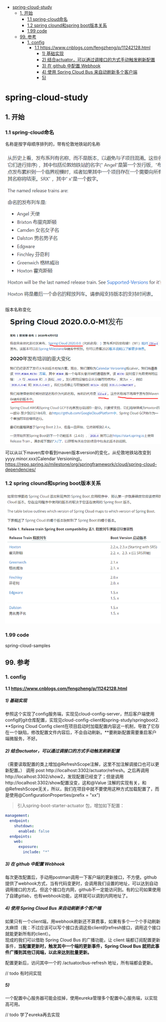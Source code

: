 - [spring-cloud-study](#spring-cloud-study)
  - [1. 开始](#1-开始)
    - [1.1 spring-cloud命名](#11-spring-cloud命名)
    - [1.2 spring clound和spring boot版本关系](#12-spring-clound和spring-boot版本关系)
    - [1.99 code](#199-code)
  - [99. 参考](#99-参考)
    - [1. config](#1-config)
      - [1.1 <https://www.cnblogs.com/fengzheng/p/11242128.html>](#11-httpswwwcnblogscomfengzhengp11242128html)
        - [1) 基础实现](#1-基础实现)
        - [2) 结合actuator，可以通过调接口的方式手动触发刷新配置](#2-结合actuator可以通过调接口的方式手动触发刷新配置)
        - [3) 在 github 中配置 Webhook](#3-在-github-中配置-webhook)
        - [4) 使用 Spring Cloud Bus 来自动刷新多个客户端](#4-使用-spring-cloud-bus-来自动刷新多个客户端)
        - [5)](#5)

# spring-cloud-study

## 1. 开始

### 1.1 spring-cloud命名

名称是按字母顺序排列的，带有伦敦地铁站的名称

![image-20201006090408503](README.assets/image-20201006090408503.png)

版本名称变化

![image-20201006090756651](README.assets/image-20201006090756651.png)

可以从以下maven库中看到maven版本version的变化，从伦敦地铁站改变到yyyy.minor.xxx(Calendar Versioning)。<https://repo.spring.io/milestone/org/springframework/cloud/spring-cloud-dependencies/>



### 1.2 spring clound和spring boot版本关系

![image-20201006092949434](README.assets/image-20201006092949434.png)

### 1.99 code

spring-cloud-samples


## 99. 参考
### 1. config
#### 1.1 <https://www.cnblogs.com/fengzheng/p/11242128.html>
##### 1) 基础实现
参照这个实现了config服务端，实现见cloud-config-server，然后客户端使用config的git仓库配置，实现见cloud-config-client和spring-study/springboot2.
**Spring Cloud Config client在项目启动时加载配置内容这一机制，导致了它存在一个缺陷，修改配置文件内容后，不会自动刷新。**要刷新配置需要重启客户端微服务，不好。
##### 2) 结合actuator，可以通过调接口的方式手动触发刷新配置
（需要读取配置的类上增加@RefreshScope注解，这里不加注解调接口也可以更新配置。）
调用 post http://localhost:3302/actuator/refresh。之后再调用http://localhost:3302/show2，发现配置已经变了；但是调用http://localhost:3302/show配置没变，这和@Value 注解的实现有关，和@RefreshScope无关，所以，我们在项目中就不要使用这种方式加载配置了，而是使用@ConfigurationProperties(prefix = "xx")
> 引入spring-boot-starter-actuator 包，增加如下配置：
```yml
management:
  endpoint:
    shutdown:
      enabled: false
  endpoints:
    web:
      exposure:
        include: "*"
```
##### 3) 在 github 中配置 Webhook
每次更改配置后，手动用postman调用一下客户端的更新接口，不方便。github提供了webhook方式，当有代码变更时，会调用我们设置的地址，可以达到自动调用接口的方式。但这个接口在内网，github不一定能访问到。有的公司如果使用了自建gitlab，也有webhook功能，这样就可以调到内网地址了。

##### 4) 使用 Spring Cloud Bus 来自动刷新多个客户端
如果只有一个client端，用webhook刷新还不算费事，如果有多个一个个手动刷新太麻烦（我：不过应该可以写个接口去调这些client的refresh接口，调用这个接口就能更新所有的client）。  
现成的我们可以借助 Spring Cloud Bus 的广播功能，让 client 端都订阅配置更新事件，**当配置更新时，触发其中一个端的更新事件，Spring Cloud Bus 就把此事件广播到其他订阅端，以此来达到批量更新。**

配置更新后，访问其中一个的 /actuator/bus-refresh 地址，所有端都会更新。

// todo 有时间实现

##### 5)
一个配置中心服务器可能会挂掉，使用eureka管理多个配置中心服务端，以实现高可用。

// todo 学了eureka再去实现